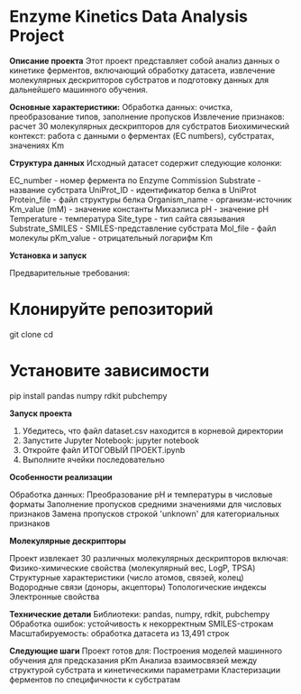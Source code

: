 # Enzyme Kinetics Data Analysis Project

**Описание проекта**
Этот проект представляет собой анализ данных о кинетике ферментов, включающий обработку датасета, извлечение молекулярных дескрипторов субстратов и подготовку данных для дальнейшего машинного обучения.

**Основные характеристики:**
Обработка данных: очистка, преобразование типов, заполнение пропусков
Извлечение признаков: расчет 30 молекулярных дескрипторов для субстратов
Биохимический контекст: работа с данными о ферментах (EC numbers), субстратах, значениях Km

**Структура данных**
Исходный датасет содержит следующие колонки:

EC_number - номер фермента по Enzyme Commission
Substrate - название субстрата
UniProt_ID - идентификатор белка в UniProt
Protein_file - файл структуры белка
Organism_name - организм-источник
Km_value (mM) - значение константы Михаэлиса
pH - значение pH
Temperature - температура
Site_type - тип сайта связывания
Substrate_SMILES - SMILES-представление субстрата
Mol_file - файл молекулы
pKm_value - отрицательный логарифм Km

**Установка и запуск**

Предварительные требования:
# Клонируйте репозиторий
git clone <your-repository-url>
cd <repository-name>

# Установите зависимости
pip install pandas numpy rdkit pubchempy

**Запуск проекта**
1. Убедитесь, что файл dataset.csv находится в корневой директории
2. Запустите Jupyter Notebook:
jupyter notebook
3. Откройте файл ИТОГОВЫЙ ПРОЕКТ.ipynb
4. Выполните ячейки последовательно

**Особенности реализации**

Обработка данных:
Преобразование pH и температуры в числовые форматы
Заполнение пропусков средними значениями для числовых признаков
Замена пропусков строкой 'unknown' для категориальных признаков

**Молекулярные дескрипторы**

Проект извлекает 30 различных молекулярных дескрипторов включая:
Физико-химические свойства (молекулярный вес, LogP, TPSA)
Структурные характеристики (число атомов, связей, колец)
Водородные связи (доноры, акцепторы)
Топологические индексы
Электронные свойства

**Технические детали**
Библиотеки: pandas, numpy, rdkit, pubchempy
Обработка ошибок: устойчивость к некорректным SMILES-строкам
Масштабируемость: обработка датасета из 13,491 строк

**Следующие шаги**
Проект готов для:
Построения моделей машинного обучения для предсказания pKm
Анализа взаимосвязей между структурой субстрата и кинетическими параметрами
Кластеризации ферментов по специфичности к субстратам
